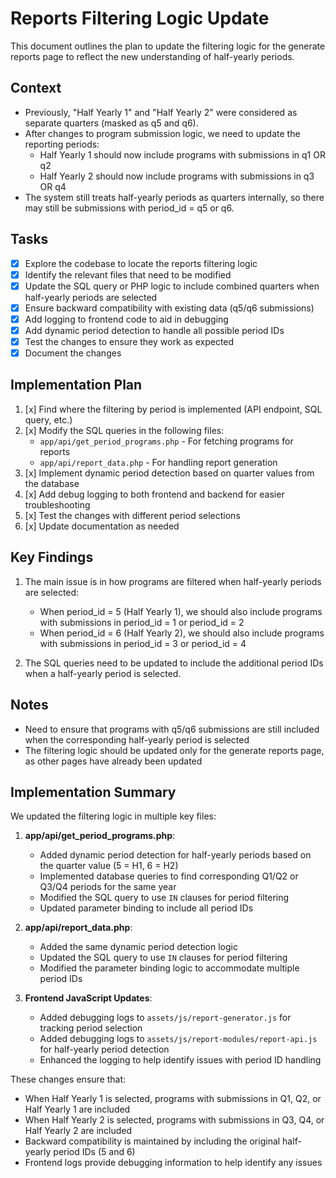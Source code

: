 # Reports Filtering Logic Update

This document outlines the plan to update the filtering logic for the generate reports page to reflect the new understanding of half-yearly periods.

## Context

- Previously, "Half Yearly 1" and "Half Yearly 2" were considered as separate quarters (masked as q5 and q6).
- After changes to program submission logic, we need to update the reporting periods:
  - Half Yearly 1 should now include programs with submissions in q1 OR q2
  - Half Yearly 2 should now include programs with submissions in q3 OR q4
- The system still treats half-yearly periods as quarters internally, so there may still be submissions with period_id = q5 or q6.

## Tasks

- [x] Explore the codebase to locate the reports filtering logic
- [x] Identify the relevant files that need to be modified
- [x] Update the SQL query or PHP logic to include combined quarters when half-yearly periods are selected
- [x] Ensure backward compatibility with existing data (q5/q6 submissions)
- [x] Add logging to frontend code to aid in debugging 
- [x] Add dynamic period detection to handle all possible period IDs
- [x] Test the changes to ensure they work as expected
- [x] Document the changes

## Implementation Plan

1. [x] Find where the filtering by period is implemented (API endpoint, SQL query, etc.)
2. [x] Modify the SQL queries in the following files:
   - `app/api/get_period_programs.php` - For fetching programs for reports
   - `app/api/report_data.php` - For handling report generation  
3. [x] Implement dynamic period detection based on quarter values from the database
4. [x] Add debug logging to both frontend and backend for easier troubleshooting
5. [x] Test the changes with different period selections
6. [x] Update documentation as needed

## Key Findings

1. The main issue is in how programs are filtered when half-yearly periods are selected:
   - When period_id = 5 (Half Yearly 1), we should also include programs with submissions in period_id = 1 or period_id = 2
   - When period_id = 6 (Half Yearly 2), we should also include programs with submissions in period_id = 3 or period_id = 4

2. The SQL queries need to be updated to include the additional period IDs when a half-yearly period is selected.

## Notes

- Need to ensure that programs with q5/q6 submissions are still included when the corresponding half-yearly period is selected
- The filtering logic should be updated only for the generate reports page, as other pages have already been updated

## Implementation Summary

We updated the filtering logic in multiple key files:

1. **app/api/get_period_programs.php**:
   - Added dynamic period detection for half-yearly periods based on the quarter value (5 = H1, 6 = H2)
   - Implemented database queries to find corresponding Q1/Q2 or Q3/Q4 periods for the same year
   - Modified the SQL query to use `IN` clauses for period filtering
   - Updated parameter binding to include all period IDs

2. **app/api/report_data.php**:
   - Added the same dynamic period detection logic
   - Updated the SQL query to use `IN` clauses for period filtering
   - Modified the parameter binding logic to accommodate multiple period IDs

3. **Frontend JavaScript Updates**:
   - Added debugging logs to `assets/js/report-generator.js` for tracking period selection
   - Added debugging logs to `assets/js/report-modules/report-api.js` for half-yearly period detection
   - Enhanced the logging to help identify issues with period ID handling

These changes ensure that:
- When Half Yearly 1 is selected, programs with submissions in Q1, Q2, or Half Yearly 1 are included
- When Half Yearly 2 is selected, programs with submissions in Q3, Q4, or Half Yearly 2 are included
- Backward compatibility is maintained by including the original half-yearly period IDs (5 and 6)
- Frontend logs provide debugging information to help identify any issues
